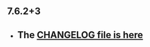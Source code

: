 ## 7.6.2+3

- ## The [CHANGELOG file is here](https://www.canardoux.xyz/tau_sound/doc/pages/flutter-sound/api/topics/changelog.html)

